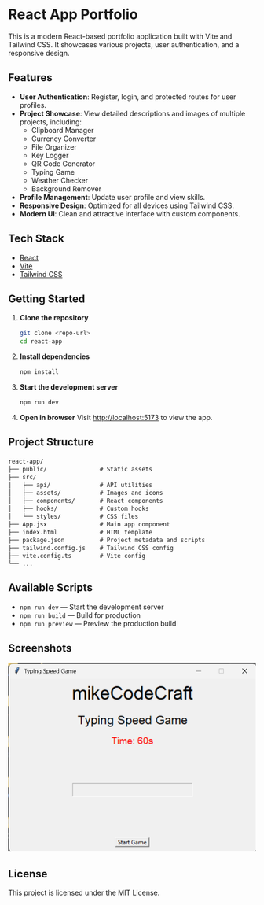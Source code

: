 # React App Portfolio

This is a modern React-based portfolio application built with Vite and Tailwind CSS. It showcases various projects, user authentication, and a responsive design.

## Features

- **User Authentication**: Register, login, and protected routes for user profiles.
- **Project Showcase**: View detailed descriptions and images of multiple projects, including:
  - Clipboard Manager
  - Currency Converter
  - File Organizer
  - Key Logger
  - QR Code Generator
  - Typing Game
  - Weather Checker
  - Background Remover
- **Profile Management**: Update user profile and view skills.
- **Responsive Design**: Optimized for all devices using Tailwind CSS.
- **Modern UI**: Clean and attractive interface with custom components.

## Tech Stack

- [React](https://react.dev/)
- [Vite](https://vitejs.dev/)
- [Tailwind CSS](https://tailwindcss.com/)

## Getting Started

1. **Clone the repository**
   ```sh
   git clone <repo-url>
   cd react-app
   ```
2. **Install dependencies**
   ```sh
   npm install
   ```
3. **Start the development server**
   ```sh
   npm run dev
   ```
4. **Open in browser**
   Visit [http://localhost:5173](http://localhost:5173) to view the app.

## Project Structure

```
react-app/
├── public/               # Static assets
├── src/
│   ├── api/              # API utilities
│   ├── assets/           # Images and icons
│   ├── components/       # React components
│   ├── hooks/            # Custom hooks
│   └── styles/           # CSS files
├── App.jsx               # Main app component
├── index.html            # HTML template
├── package.json          # Project metadata and scripts
├── tailwind.config.js    # Tailwind CSS config
├── vite.config.ts        # Vite config
└── ...
```

## Available Scripts

- `npm run dev` — Start the development server
- `npm run build` — Build for production
- `npm run preview` — Preview the production build

## Screenshots

![Main Interface](public/Main_interface.png)

## License

This project is licensed under the MIT License.
